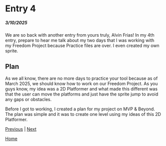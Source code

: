 # Entry 4
##### 3/10/2025

We are so back with another entry from yours truly, Alvin Frias! In my 4th entry, prepare to hear me talk about my two days that I was working with my Freedom Project because Practice files are over. I even created my own sprite.

## Plan
As we all know, there are no more days to practice your tool because as of March 2025, we should know how to work on our Freedom Project. As you guys know, my idea was a 2D Platformer and what made this different was that the user can move the platforms and just have the sprite jump to avoid any gaps or obstacles.

Before I got to working, I created a plan for my project on MVP & Beyond. The plan was simple and it was to create one level using my ideas of this 2D Platformer. 

[Previous](entry03.md) | [Next](entry05.md)

[Home](../README.md)
